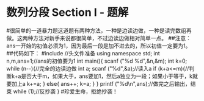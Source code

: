 # 数列分段 Section I - 题解

#很简单的一道暴力题这道题有两种方法，一种是边读边做，一种是读完数组再做。这两种方法对新手来说都很简单，不过边读边做相对简单一点。
##注意：ans一开始的初值必须为1，因为最后一段是加不进去的，所以初值一定要为1。
##代码如下：
#include <cstdio>//头文件准备
using namespace std;
int n,m,ans=1;//ans的初值要为1
int main(){
    scanf ("%d %d",&n,&m);
    int k=0;
    while (n--){//完全的边读边做
        int a;
        scanf ("%d",&a);//读入a
        if (k+a<=m){//判断k+a是否大于m，如果大于，ans要加1，然后a独立为一段；如果小于等于，k就要加上a
            k+=a;
        }
        else{
            ans++;
            k=a;
        }
    }
    printf ("%d\n",ans);//做完之后输出，结束
    while (1);//反抄袭
}
#珍爱生命，拒绝抄袭！

 